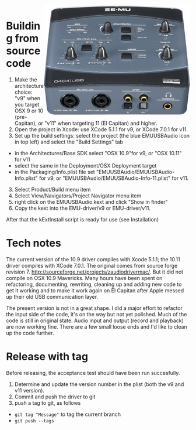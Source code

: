 <img align="right" width="400" src="E-MU_0404_USB.jpg"/>

Building from source code
===================

1. Make the architecture choice: "v9" when you target OSX 9  or 10 (pre-Capitan), or "v11" when targeting 11 (El Capitan) and higher.
2. Open the project in Xcode: use XCode 5.1.1 for v9, or XCode 7.0.1 for v11.
2. Set up the build settings: select the project (the blue EMUUSBAudio icon in top left) and select the "Build Settings" tab
 * in the Architectures/Base SDK select "OSX 10.9"for v9, or "OSX 10.11" for v11 
 * select the same in the Deployment/OSX Deployment target
 * in the Packaging/Info.plist file set "EMUUSBAudio/EMUUSBAudio-Info.plist" for v9, or "EMUUSBAudio/EMUUSBAudio-Info-11.plist" for v11.
3. Select Product/Build menu item
4. Select View/Navigators/Project Navigator menu item
5. right click on the  EMUUSBAudio.kext and click "Show in finder"
6. Copy the kext into the EMU-driver/v9 or EMU-driver/v11.

After that the kExtInstall script is ready for use (see Installation)



Tech notes
==========
The current version of the 10.9 driver compiles with Xcode 5.1.1; the 10.11 driver compiles with XCode 7.0.1.
The original comes from source forge revision 7. http://sourceforge.net/projects/zaudiodrivermac/.
But it did not compile on OSX 10.9 Mavericks. Many hours have been spent on refactoring, documenting, rewriting, cleaning up and adding new code to get it working and to make it work again on El Capitan after Apple messed up their old USB communication layer.

The present version is not in a great shape. I did a major effort to refactor the input side of the code,
it's on the way but not yet polished. Much of the code is still in original state. 
Audio input and output (record and playback) are now working fine.
There are a few small loose ends and I'd like to clean up the code further.




Release with tag
================
Before releasing, the acceptance test should have been run succesfully.

1. Determine and update the version number in the plist (both the v9 and v11 version).
2. Commit and push the driver to git
3. push a tag to git, as follows 
 * ```git tag "Message"``` to tag the current branch
 * ```git push --tags```
